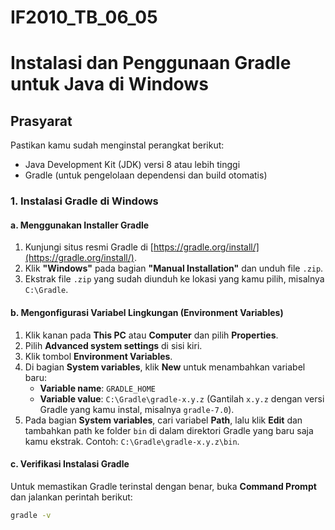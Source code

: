 # IF2010_TB_06_05

# Instalasi dan Penggunaan Gradle untuk Java di Windows

## Prasyarat

Pastikan kamu sudah menginstal perangkat berikut:

- Java Development Kit (JDK) versi 8 atau lebih tinggi
- Gradle (untuk pengelolaan dependensi dan build otomatis)

### 1. Instalasi Gradle di Windows

#### a. Menggunakan Installer Gradle

1. Kunjungi situs resmi Gradle di [https://gradle.org/install/](https://gradle.org/install/).
2. Klik **"Windows"** pada bagian **"Manual Installation"** dan unduh file `.zip`.
3. Ekstrak file `.zip` yang sudah diunduh ke lokasi yang kamu pilih, misalnya `C:\Gradle`.

#### b. Mengonfigurasi Variabel Lingkungan (Environment Variables)

1. Klik kanan pada **This PC** atau **Computer** dan pilih **Properties**.
2. Pilih **Advanced system settings** di sisi kiri.
3. Klik tombol **Environment Variables**.
4. Di bagian **System variables**, klik **New** untuk menambahkan variabel baru:
   - **Variable name**: `GRADLE_HOME`
   - **Variable value**: `C:\Gradle\gradle-x.y.z` (Gantilah `x.y.z` dengan versi Gradle yang kamu instal, misalnya `gradle-7.0`).
5. Pada bagian **System variables**, cari variabel **Path**, lalu klik **Edit** dan tambahkan path ke folder `bin` di dalam direktori Gradle yang baru saja kamu ekstrak. Contoh: `C:\Gradle\gradle-x.y.z\bin`.

#### c. Verifikasi Instalasi Gradle

Untuk memastikan Gradle terinstal dengan benar, buka **Command Prompt** dan jalankan perintah berikut:

```bash
gradle -v
```
